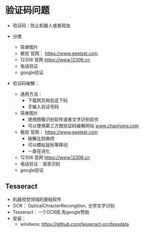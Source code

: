 # 验证码问题

- 验证码：防止机器人或者爬虫
- 分类
  - 简单图片
  - 极验 官网： https://www.geetest.com
  - 12306  官网 https://www.12306.cn
  - 电话验证
  - google验证

- 验证码破解：
  - 通用方法：
    - 下载网页和验这下码
    - 手输入验证号码
  - 简单图片
    - 使用图像识别软件或者文字识别软件
    - 可以使用第三方图验证码破解网站  www.chaojiying.com
  - 极验 官网： https://www.geetest.com
    - 破解比较麻烦
    - 可以模拟鼠标等移动
    - 一直在进化
  - 12306  官网 https://www.12306.cn
  - 电话验证：语音识别
  - google验证

## Tesseract

- 机器视觉领域的基础软件
- OCR： OpticalChracterRecongition, 光学文字识别
- Tesseract：一个OCR库,有google赞助
- 安装：
  - windwos: https://github.com/tesseract-ocr/tessdata